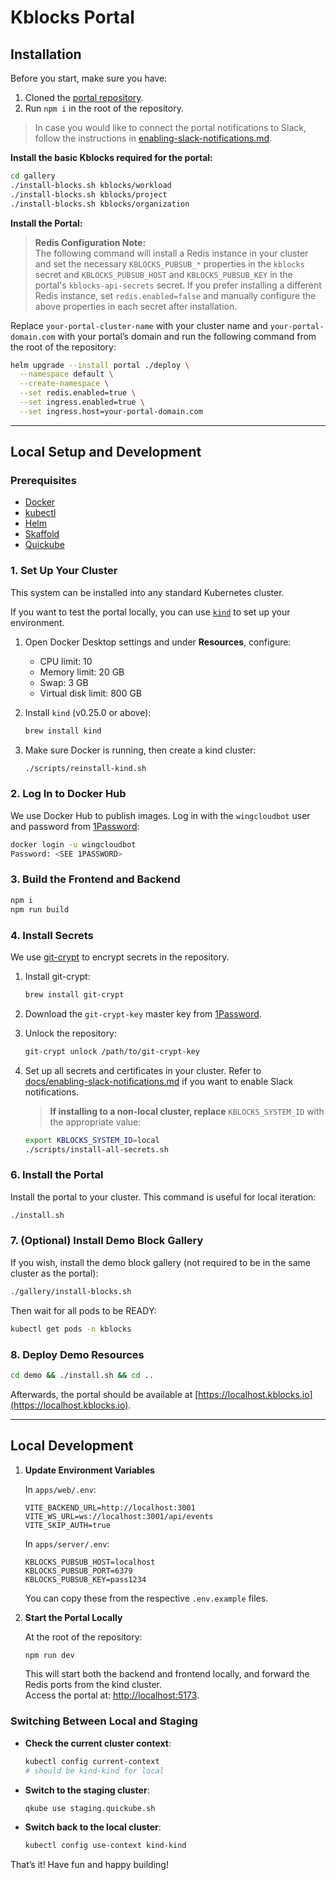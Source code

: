 # Kblocks Portal

## Installation

Before you start, make sure you have:

1. Cloned the [portal repository](https://github.com/kblocksio/portal).
2. Run `npm i` in the root of the repository.

> In case you would like to connect the portal notifications to Slack, follow the instructions in [enabling-slack-notifications.md](docs/enabling-slack-notifications.md).

**Install the basic Kblocks required for the portal:**

```sh
cd gallery
./install-blocks.sh kblocks/workload
./install-blocks.sh kblocks/project
./install-blocks.sh kblocks/organization
```

**Install the Portal:**

> **Redis Configuration Note:**  
> The following command will install a Redis instance in your cluster and set the necessary `KBLOCKS_PUBSUB_*` properties in the `kblocks` secret and `KBLOCKS_PUBSUB_HOST` and `KBLOCKS_PUBSUB_KEY` in the portal's `kblocks-api-secrets` secret. If you prefer installing a different Redis instance, set `redis.enabled=false` and manually configure the above properties in each secret after installation.

Replace `your-portal-cluster-name` with your cluster name and `your-portal-domain.com` with your portal’s domain and run the following command from the root of the repository:

```sh
helm upgrade --install portal ./deploy \
  --namespace default \
  --create-namespace \
  --set redis.enabled=true \
  --set ingress.enabled=true \
  --set ingress.host=your-portal-domain.com
```

---

## Local Setup and Development

### Prerequisites

- [Docker](https://www.docker.com/)
- [kubectl](https://kubernetes.io/docs/reference/kubectl/)
- [Helm](https://helm.sh/)
- [Skaffold](https://skaffold.dev/)
- [Quickube](https://github.com/winglang/quickube)

### 1. Set Up Your Cluster

This system can be installed into any standard Kubernetes cluster.

If you want to test the portal locally, you can use [`kind`](https://kind.sigs.k8s.io/) to set up your environment.

1. Open Docker Desktop settings and under **Resources**, configure:

   - CPU limit: 10
   - Memory limit: 20 GB
   - Swap: 3 GB
   - Virtual disk limit: 800 GB

2. Install `kind` (v0.25.0 or above):

   ```sh
   brew install kind
   ```

3. Make sure Docker is running, then create a kind cluster:

   ```sh
   ./scripts/reinstall-kind.sh
   ```

### 2. Log In to Docker Hub

We use Docker Hub to publish images. Log in with the `wingcloudbot` user and password from [1Password]:

```sh
docker login -u wingcloudbot
Password: <SEE 1PASSWORD>
```

[1Password]: https://start.1password.com/open/i?a=E2C6K5R5T5BZFDLNI34WC55CCU&v=gb5pxjy6oqlfg4rbxjfiwapmwy&i=lzd45n6b5mraghh53hnq74hccy&h=wingcloud.1password.com

### 3. Build the Frontend and Backend

```sh
npm i
npm run build
```

### 4. Install Secrets

We use [git-crypt](https://github.com/AGWA/git-crypt) to encrypt secrets in the repository.

1. Install git-crypt:

   ```sh
   brew install git-crypt
   ```

2. Download the `git-crypt-key` master key from [1Password](https://start.1password.com/open/i?a=E2C6K5R5T5BZFDLNI34WC55CCU&v=gb5pxjy6oqlfg4rbxjfiwapmwy&i=t2dmpkwt5hufldsxzhnnw43d5i&h=wingcloud.1password.com).

3. Unlock the repository:

   ```sh
   git-crypt unlock /path/to/git-crypt-key
   ```

4. Set up all secrets and certificates in your cluster. Refer to
   [docs/enabling-slack-notifications.md](docs/enabling-slack-notifications.md) if you want to enable Slack notifications.

   > **If installing to a non-local cluster, replace** `KBLOCKS_SYSTEM_ID` with the appropriate value:

   ```sh
   export KBLOCKS_SYSTEM_ID=local
   ./scripts/install-all-secrets.sh
   ```

### 6. Install the Portal

Install the portal to your cluster. This command is useful for local iteration:

```sh
./install.sh
```

### 7. (Optional) Install Demo Block Gallery

If you wish, install the demo block gallery (not required to be in the same cluster as the portal):

```sh
./gallery/install-blocks.sh
```

Then wait for all pods to be READY:

```sh
kubectl get pods -n kblocks
```

### 8. Deploy Demo Resources

```sh
cd demo && ./install.sh && cd ..
```

Afterwards, the portal should be available at [https://localhost.kblocks.io](https://localhost.kblocks.io).

---

## Local Development

1. **Update Environment Variables**

   In `apps/web/.env`:

   ```
   VITE_BACKEND_URL=http://localhost:3001
   VITE_WS_URL=ws://localhost:3001/api/events
   VITE_SKIP_AUTH=true
   ```

   In `apps/server/.env`:

   ```
   KBLOCKS_PUBSUB_HOST=localhost
   KBLOCKS_PUBSUB_PORT=6379
   KBLOCKS_PUBSUB_KEY=pass1234
   ```

   You can copy these from the respective `.env.example` files.

2. **Start the Portal Locally**

   At the root of the repository:

   ```sh
   npm run dev
   ```

   This will start both the backend and frontend locally, and forward the Redis ports from the kind cluster.  
   Access the portal at: [http://localhost:5173](http://localhost:5173).

### Switching Between Local and Staging

- **Check the current cluster context**:

  ```sh
  kubectl config current-context
  # should be kind-kind for local
  ```

- **Switch to the staging cluster**:

  ```sh
  qkube use staging.quickube.sh
  ```

- **Switch back to the local cluster**:

  ```sh
  kubectl config use-context kind-kind
  ```

That’s it! Have fun and happy building!
